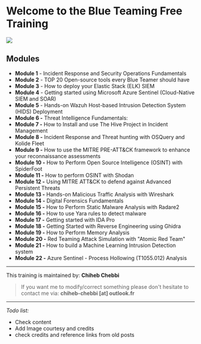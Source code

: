# Welcome to the Blue Teaming Free Training 

![](https://marvel-b1-cdn.bc0a.com/f00000000167977/www.evansonline.com/hs-fs/hubfs/2020%20Hero%20Image%20updates/1280x499-Security-Operations-hero.jpg?width=1200&name=1280x499-Security-Operations-hero.jpg)



## Modules

- **Module 1** - Incident Response and Security Operations Fundamentals 
- **Module 2** - TOP 20 Open-source tools every Blue Teamer should have 
- **Module 3** - How to deploy your Elastic Stack (ELK) SIEM 
- **Module 4** - Getting started using Microsoft Azure Sentinel (Cloud-Native SIEM and SOAR)  
- **Module 5** - Hands-on Wazuh Host-based Intrusion Detection System (HIDS) Deployment  
- **Module 6 -** Threat Intelligence Fundamentals:  
- **Module 7 -** How to Install and use The Hive Project in Incident Management 
- **Module 8 -** Incident Response and Threat hunting with OSQuery and Kolide Fleet 
- **Module 9 -** How to use the MITRE PRE-ATT&CK framework to enhance your reconnaissance assessments  
- **Module 10 -** How to Perform Open Source Intelligence (OSINT) with SpiderFoot 
- **Module 11 -** How to perform OSINT with Shodan 
- **Module 12 -** Using MITRE ATT&CK to defend against Advanced Persistent Threats 
- **Module 13 -** Hands-on Malicious Traffic Analysis with Wireshark 
- **Module 14 -** Digital Forensics Fundamentals 
- **Module 15 -** How to Perform Static Malware Analysis with Radare2 
- **Module 16 -** How to use Yara rules to detect malware 
- **Module 17 -** Getting started with IDA Pro 
- **Module 18 -** Getting Started with Reverse Engineering using Ghidra 
- **Module 19 -** How to Perform Memory Analysis 
- **Module 20 -** Red Teaming Attack Simulation with "Atomic Red Team" 
- **Module 21 -** How to build a Machine Learning Intrusion Detection system 
- **Module 22 -** Azure Sentinel - Process Hollowing (T1055.012) Analysis


------------

 This training is maintained by: **Chiheb Chebbi**
 
>  If you want me to modify/correct something please don't hesitate to contact me via: **chiheb-chebbi [at] outlook.fr**

------------


*Todo list:*

- Check content <br>
- Add Image courtesy and credits <br> 
- check credits and reference links from old posts



 

